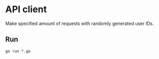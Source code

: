 # API client

Make specified amount of requests with randomly generated user IDs.

## Run

```
go run *.go
```